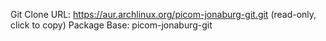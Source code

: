 Git Clone URL:	https://aur.archlinux.org/picom-jonaburg-git.git (read-only, click to copy)
Package Base:	picom-jonaburg-git
